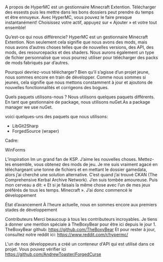 
A propos de 
HyperMC est un gestionnaire Minecraft Extention. Télécharger des essests puis les mettre dans les bons dossiers peut prendre du temps et être ennuyeux. Avec HyperMC, vous pouvez le faire presque instantanément! Choisissez votre actif, appuyez sur « Ajouter » et votre tout ensemble!

Qu’est-ce qui nous différencie?
HyperMC est un gestionnaire Minecraft Extention. Non seulement cela signifie que nous avons des mods, mais nous avons d’autres choses telles que de nouvelles versions, des API, des mods, des resourcepacks et des shaders. Nous aurons également un type de fichier personnalisé que vous pourrez utiliser pour télécharger des packs de mods fabriqués par d’autres.

Pourquoi devriez-vous télécharger?
Bien qu’il s’agisse d’un projet jeune, nous sommes encore en train de développer. Comme nous sommes si jeunes, cela signifie que nous mettons constamment à jour et ajoutons de nouvelles fonctionnalités et corrigeons des bogues. 

Quels paquets utilisons-nous ?
Nous utilisons quelques paquets différents. En tant que gestionnaire de package, nous utilisons nuGet.As a package manager we use nuGet.

voici quelques-uns des paquets que nous utilisons:


- LibGit2Sharp
- ForgedSource (wraper)


Cadre:

WinForms

L’inspiration
Im un grand fan de KSP. J’aime les nouvelles choses. Mettez-les ensemble, vous obtenez des mods de jeu. Je me suis vraiment agacé en téléchargeant une tonne de fichiers et en mettant le dossier gamedata, alors j’ai cherché une solution alternative. C’est quand j’ai trouvé CKAN (The Comprehensive Kerbal Archive Network). J’en suis tombée amoureuse. Puis mon cerveau a dit: « Et si je faisais la même chose avec l’un de mes jeux préférés de tous les temps. Minecraft ». J’ai donc commencé le développement

État d’avancement
À l’heure actuelle, nous en sommes encore aux premiers stades de développement

Contributeurs
Merci beaucoup à tous les contributeurs incroyables. Je tiens à donner une mention spéciale à TheBoxyBear pour être ici depuis le jour 1.
TheBoxyBear github: https://github.com/TheBoxyBear
Et pour rester à jour, consultez notre reddit ici: https://www.reddit.com/r/hypermc/

L'un de nos développeurs a créé un conteneur d'API qui est utilisé dans ce projet. Vous pouvez vérifier ici https://github.com/AndrewToaster/ForgedCurse
